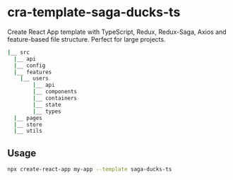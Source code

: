# cra-template-saga-ducks-ts

Create React App template with TypeScript, Redux, Redux-Saga, Axios and feature-based file structure. Perfect for large projects.

```sh
|__ src
  |__ api
  |__ config
  |__ features
    |__ users
        |__ api
        |__ components
        |__ containers
        |__ state
        |__ types
  |__ pages
  |__ store
  |__ utils
```

## Usage

```sh
npx create-react-app my-app --template saga-ducks-ts
```
